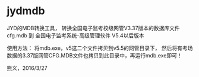 # jydmdb
JYD的MDB转换工具，
转换全国电子监考校级网管V3.37版本的数据库文件cfg.mdb 到 全国电子监考系统-高级管理软件 V5.4以后版本

使用方法：
将mdb.exe，v5这二个文件拷贝到v5.5的网管目录下，
然后将有考场数据的3.37版网管CFG.MDB文件也拷贝到此目录中，再运行mdb.exe即可！

熊义，2016/3/27
